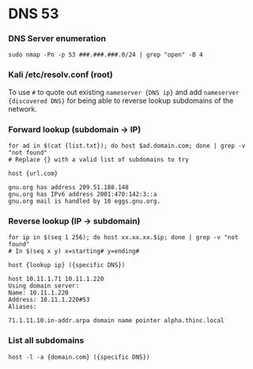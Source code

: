 # DNS 53

### DNS Server enumeration

```
sudo nmap -Pn -p 53 ###.###.###.0/24 | grep "open" -B 4
```

### Kali /etc/resolv.conf (root)

To use `#` to quote out existing `nameserver {DNS ip}` and add `nameserver {discovered DNS}` for being able to reverse lookup subdomains of the network.

### Forward lookup (subdomain -> IP)

```
for ad in $(cat {list.txt}); do host $ad.domain.com; done | grep -v "not found"
# Replace {} with a valid list of subdomains to try 
```

```
host {url.com}

gnu.org has address 209.51.188.148
gnu.org has IPv6 address 2001:470:142:3::a
gnu.org mail is handled by 10 eggs.gnu.org.
```

### Reverse lookup (IP -> subdomain)

```
for ip in $(seq 1 256); do host xx.xx.xx.$ip; done | grep -v "not found"
# In $(seq x y) x=starting# y=ending#
```

```
host {lookup ip} ({specific DNS})

host 10.11.1.71 10.11.1.220
Using domain server:
Name: 10.11.1.220
Address: 10.11.1.220#53
Aliases: 

71.1.11.10.in-addr.arpa domain name pointer alpha.thinc.local

```

### List all subdomains

```
host -l -a {domain.com} ({specific DNS}) 
```
